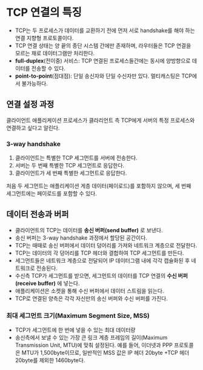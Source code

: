 # TCP 연결의 특징
- TCP는 두 프로세스가 데이터를 교환하기 전에 먼저 서로 handshake를 해야 하는 연결 지향형 프로토콜이다.
- TCP 연결 상태는 양 끝의 종단 시스템 간에만 존재하며, 라우터들은 TCP 연결을 모르는 채로 데이터그램만 처리한다.
- **full-duplex**(전이중) 서비스: TCP 연결된 프로세스들간에는 동시에 양방향으로 데이터를 전송할 수 있다.
- **point-to-point**(점대점): 단일 송신자와 단일 수신자만 있다. 멀티캐스팅은 TCP에서 불가능하다.
## 연결 설정 과정
클라이언트 애플리케이션 프로세스가 클라리언트 측 TCP에게 서버의 특정 프로세스와 연결하고 싶다고 알린다.
### 3-way handshake
1. 클라이언트는 특별한 TCP 세그먼트를 서버에 전송한다.
2. 서버는 두 번째 특별한 TCP 세그먼트로 응답한다.
3. 클라이언트가 세 번째 특별한 세그먼트로 응답한다.

처음 두 세그먼트는 애플리케이션 게층 데이터(페이로드)를 포함하지 않으며, 세 번째 세그먼트에는 페이로드를 포함할 수 있다.
## 데이터 전송과 버퍼
- 클라이언트의 TCP는 데이터를 **송신 버퍼(send buffer)** 로 보낸다.
- 송신 버퍼는 3-way handshake 과정에서 할당된 공간이다.
- TCP는 때때로 송신 버퍼에서 데이터 덩어리를 가져와 네트워크 계층으로 전달한다.
- TCP는 데이터의 각 덩어리를 TCP 헤더와 결합하여 TCP 세그먼트를 만든다.
- 세그먼트들은 네트워크 계층으로 전달되어 IP 데이터그램 내에 각각 캡슐화된 후 네트워크로 전송된다.
- 수신측 TCP가 세그먼트를 받으면, 세그먼트의 데이터를 TCP 연결의 **수신 버퍼(receive buffer)** 에 넣는다.
- 애플리케이션은 소켓을 통해 수신 버퍼에서 데이터 스트림을 읽는다.
- TCP로 연결된 양측은 각각 자신만의 송신 버퍼와 수신 버퍼를 가진다.
### 최대 세그먼트 크기(Maximum Segment Size, MSS)
- TCP가 세그먼트에 한 번에 넣을 수 있는 최대 데이터량
- 송신측에서 보낼 수 있는 가장 큰 링크 계층 프레임의 길이(Maximum Transmission Unit, MTU)에 맞춰 설정된다.
  예를 들어, 이더넷과 PPP 프로토콜은 MTU가 1,500byte이므로, 일반적인 MSS 값은 IP 헤더 20byte +TCP 헤더 20byte를 제외한 1460byte다.
